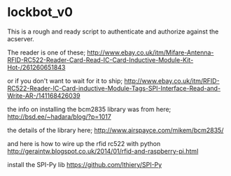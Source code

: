 lockbot_v0
==========

This is a rough and ready script to authenticate and authorize against the acserver.

The reader is one of these;
http://www.ebay.co.uk/itm/Mifare-Antenna-RFID-RC522-Reader-Card-Read-IC-Card-Inductive-Module-Kit-Hot-/261260651843

or if you don't want to wait for it to ship;
http://www.ebay.co.uk/itm/RFID-RC522-Reader-IC-Card-inductive-Module-Tags-SPI-Interface-Read-and-Write-AR-/141168426039

the info on installing the bcm2835 library was from here;
http://bsd.ee/~hadara/blog/?p=1017

the details of the library here;
http://www.airspayce.com/mikem/bcm2835/

and here is how to wire up the rfid rc522 with python
http://geraintw.blogspot.co.uk/2014/01/rfid-and-raspberry-pi.html

install the SPI-Py lib
https://github.com/lthiery/SPI-Py



